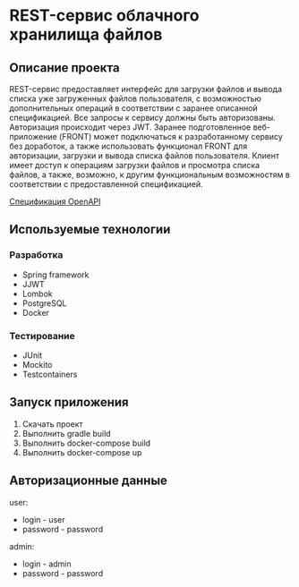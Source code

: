 # REST-сервис облачного хранилища файлов

## Описание проекта
REST-сервис предоставляет интерфейс для загрузки файлов и вывода списка уже загруженных файлов пользователя, с возможностью дополнительных операций в соответствии с заранее описанной спецификацией. Все запросы к сервису должны быть авторизованы. Авторизация происходит через JWT. Заранее подготовленное веб-приложение (FRONT) может подключаться к разработанному сервису без доработок, а также использовать функционал FRONT для авторизации, загрузки и вывода списка файлов пользователя. Клиент имеет доступ к операциям загрузки файлов и просмотра списка файлов, а также, возможно, к другим функциональным возможностям в соответствии с предоставленной спецификацией.

[Спецификация OpenAPI](CloudServiceSpecification.yaml)

## Используемые технологии
### Разработка
- Spring framework
- JJWT
- Lombok
- PostgreSQL
- Docker
### Тестирование
- JUnit 
- Mockito
- Testcontainers

## Запуск приложения
1. Скачать проект
2. Выполнить gradle build
3. Выполнить docker-compose build
4. Выполнить docker-compose up

## Авторизационные данные
user:
- login - user
- password - password

admin:
- login - admin
- password - password



 
